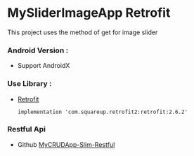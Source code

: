 # MySliderImageApp Retrofit
This project uses the method of get for image slider

### Android Version :
- Support AndroidX

### Use Library :
- [Retrofit](https://square.github.io/retrofit/)

  ```
  implementation 'com.squareup.retrofit2:retrofit:2.6.2'
  ```
  
### Restful Api
- Github [MyCRUDApp-Slim-Restful](https://github.com/adityaagusw/MyCRUDApp-Slim-Restful)


